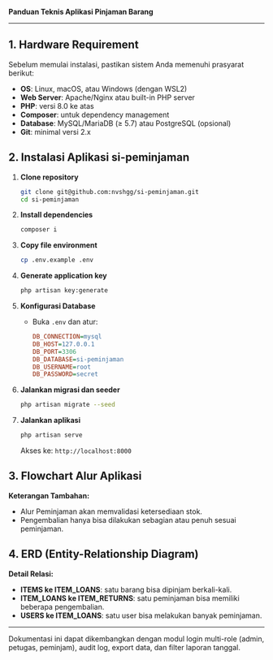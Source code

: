 **Panduan Teknis Aplikasi Pinjaman Barang**

---

## 1. Hardware Requirement

Sebelum memulai instalasi, pastikan sistem Anda memenuhi prasyarat berikut:

- **OS**: Linux, macOS, atau Windows (dengan WSL2)
- **Web Server**: Apache/Nginx atau built-in PHP server
- **PHP**: versi 8.0 ke atas
- **Composer**: untuk dependency management
- **Database**: MySQL/MariaDB (≥ 5.7) atau PostgreSQL (opsional)
- **Git**: minimal versi 2.x

## 2. Instalasi Aplikasi si-peminjaman

1. **Clone repository**

   ```bash
   git clone git@github.com:nvshgg/si-peminjaman.git
   cd si-peminjaman
   ```

2. **Install dependencies**

   ```bash
   composer i
   ```

3. **Copy file environment**

   ```bash
   cp .env.example .env
   ```

4. **Generate application key**

   ```bash
   php artisan key:generate
   ```

5. **Konfigurasi Database**

   - Buka `.env` dan atur:
     ```ini
     DB_CONNECTION=mysql
     DB_HOST=127.0.0.1
     DB_PORT=3306
     DB_DATABASE=si-peminjaman
     DB_USERNAME=root
     DB_PASSWORD=secret
     ```

6. **Jalankan migrasi dan seeder**

   ```bash
   php artisan migrate --seed
   ```

7. **Jalankan aplikasi**

   ```bash
   php artisan serve
   ```

   Akses ke: `http://localhost:8000`

## 3. Flowchart Alur Aplikasi

**Keterangan Tambahan:**

- Alur Peminjaman akan memvalidasi ketersediaan stok.
- Pengembalian hanya bisa dilakukan sebagian atau penuh sesuai peminjaman.

## 4. ERD (Entity-Relationship Diagram)


**Detail Relasi:**

- **ITEMS ke ITEM\_LOANS**: satu barang bisa dipinjam berkali-kali.
- **ITEM\_LOANS ke ITEM\_RETURNS**: satu peminjaman bisa memiliki beberapa pengembalian.
- **USERS ke ITEM\_LOANS**: satu user bisa melakukan banyak peminjaman.

---

Dokumentasi ini dapat dikembangkan dengan modul login multi-role (admin, petugas, peminjam), audit log, export data, dan filter laporan tanggal.

